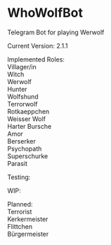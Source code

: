 # WhoWolfBot
Telegram Bot for playing Werwolf

Current Version: 2.1.1

Implemented Roles:\
Villager/in\
Witch\
Werwolf\
Hunter\
Wolfshund\
Terrorwolf\
Rotkaeppchen\
Weisser Wolf\
Harter Bursche\
Amor\
Berserker\
Psychopath\
Superschurke\
Parasit

Testing:

WIP:

Planned:\
Terrorist\
Kerkermeister\
Flittchen\
Bürgermeister